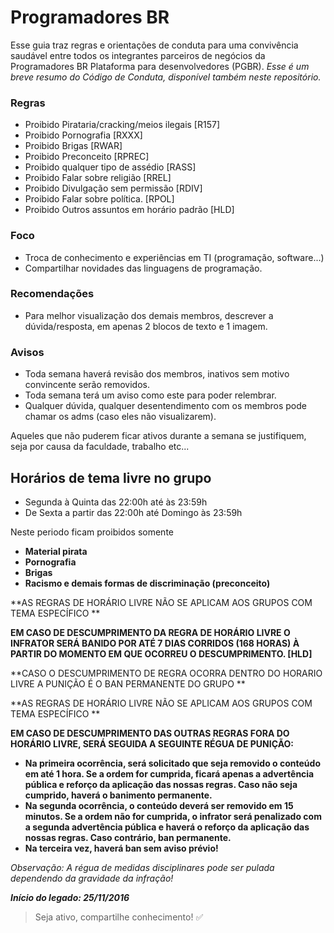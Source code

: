 # Programadores BR  
Esse guia traz regras e orientações de conduta para uma convivência saudável entre todos
os integrantes parceiros de negócios da Programadores BR Plataforma para desenvolvedores (PGBR). *Esse é um breve resumo do Código de Conduta, disponível também neste repositório.*

### **Regras**
 
- Proibido Pirataria/cracking/meios ilegais [R157]
- Proibido Pornografia [RXXX]
- Proibido Brigas [RWAR]
- Proibido Preconceito [RPREC]
- Proibido qualquer tipo de assédio [RASS]
- Proibido Falar sobre religião [RREL]
- Proibido Divulgação sem permissão [RDIV]
- Proibido Falar sobre política. [RPOL]
- Proibido Outros assuntos em horário padrão [HLD]

### **Foco**
 
- Troca de conhecimento e experiências em TI (programação, software...)
- Compartilhar novidades das linguagens de programação.

### **Recomendações** 
- Para melhor visualização dos demais membros, descrever a dúvida/resposta, em apenas 2 blocos de texto e 1 imagem.

### **Avisos** 
- Toda semana haverá revisão dos membros, inativos sem motivo convincente serão removidos.
- Toda semana terá um aviso como este para poder relembrar.
- Qualquer dúvida, qualquer desentendimento com os membros pode chamar os adms (caso eles não visualizarem).

Aqueles que não puderem ficar ativos durante a semana se justifiquem, seja por causa da faculdade, trabalho etc...

## Horários de tema livre no grupo
- Segunda à Quinta das 22:00h até às 23:59h
- De Sexta a partir das 22:00h até Domingo às 23:59h

Neste periodo ficam proibidos somente
- **Material pirata**
- **Pornografia**
- **Brigas**
- **Racismo e demais formas de discriminação (preconceito)**

**AS REGRAS DE HORÁRIO LIVRE NÃO SE APLICAM AOS GRUPOS COM TEMA ESPECÍFICO **

**EM CASO DE DESCUMPRIMENTO DA REGRA DE HORÁRIO LIVRE O INFRATOR SERÁ BANIDO POR ATÉ 7 DIAS CORRIDOS (168 HORAS) À PARTIR DO MOMENTO EM QUE OCORREU O DESCUMPRIMENTO. [HLD]** 

**CASO O DESCUMPRIMENTO DE REGRA OCORRA DENTRO DO HORARIO LIVRE A PUNIÇÃO É O BAN PERMANENTE DO GRUPO **

**AS REGRAS DE HORÁRIO LIVRE NÃO SE APLICAM AOS GRUPOS COM TEMA ESPECÍFICO **

**EM CASO DE DESCUMPRIMENTO DAS OUTRAS REGRAS FORA DO HORÁRIO LIVRE, SERÁ SEGUIDA A SEGUINTE RÉGUA DE PUNIÇÃO:**  
- **Na primeira ocorrência, será solicitado que seja removido o conteúdo em até 1 hora. Se a ordem for cumprida, ficará apenas a advertência pública e reforço da aplicação das nossas regras. Caso não seja cumprido, haverá o banimento permanente.**  
- **Na segunda ocorrência, o conteúdo deverá ser removido em 15 minutos. Se a ordem não for cumprida, o infrator será penalizado com a segunda advertência pública e haverá o reforço da aplicação das nossas regras. Caso contrário, ban permanente.**  
- **Na terceira vez, haverá ban sem aviso prévio!**  

 *Observação: A régua de medidas disciplinares pode ser pulada dependendo da gravidade da infração!*

***Início do legado: 25/11/2016***

  >Seja ativo, compartilhe conhecimento! :white_check_mark:
